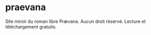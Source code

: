 # praevana
Site miroir du roman libre Prævana. Aucun droit réservé. Lecture et téléchargement gratuits.
